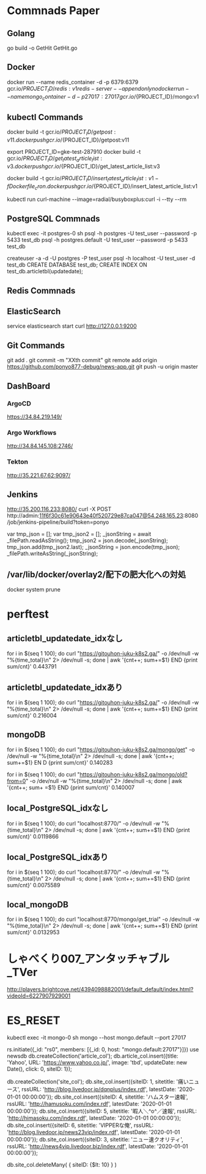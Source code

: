 # Commnads Paper

## Golang
go build -o GetHit GetHit.go

## Docker
docker run --name redis_container -d -p 6379:6379 gcr.io/${PROJECT_ID}/redis:v1 redis-server --appendonly no
docker run --name mongo_container -d -p 27017:27017 gcr.io/${PROJECT_ID}/mongo:v1

## kubectl Commands
docker build -t gcr.io/${PROJECT_ID}/getpost:v11 .
docker push gcr.io/${PROJECT_ID}/getpost:v11

export PROJECT_ID=gke-test-287910
docker build -t gcr.io/${PROJECT_ID}/get_latest_article_list:v3 .
docker push gcr.io/${PROJECT_ID}/get_latest_article_list:v3

docker build -t gcr.io/${PROJECT_ID}/insert_latest_article_list:v1 -f Dockerfile_cron .
docker push gcr.io/${PROJECT_ID}/insert_latest_article_list:v1

kubectl run curl-machine --image=radial/busyboxplus:curl -i --tty --rm


## PostgreSQL Commnads
kubectl exec -it postgres-0 sh
psql -h postgres -U test_user --password -p 5433 test_db
psql -h postgres.default -U test_user --password -p 5433 test_db

createuser -a -d -U postgres -P test_user
psql -h localhost -U test_user -d test_db
CREATE DATABASE test_db;
CREATE INDEX ON test_db.articletbl(updatedate);

## Redis Commnads

## ElasticSearch
service elasticsearch start
curl http://127.0.0.1:9200


## Git Commands
git add .
git commit -m "XXth commit"
git remote add origin https://github.com/ponyo877-debug/news-app.git
git push -u origin master

## DashBoard
### ArgoCD
https://34.84.219.149/

### Argo Workflows
http://34.84.145.108:2746/

### Tekton
http://35.221.67.62:9097/

## Jenkins
http://35.200.116.233:8080/
curl -X POST http://admin:11f6f30c61e90643e40f520729e87ca047@54.248.165.23:8080/job/jenkins-pipeline/build?token=ponyo

var tmp_json = [];
var tmp_json2 = [];
_jsonString = await _filePath.readAsString();
tmp_json2 = json.decode(_jsonString);
tmp_json.add(tmp_json2.last);
_jsonString = json.encode(tmp_json);
_filePath.writeAsString(_jsonString);

## /var/lib/docker/overlay2/配下の肥大化への対処
docker system prune

# perftest
## articletbl_updatedate_idxなし
for i in $(seq 1 100); do curl "https://gitouhon-juku-k8s2.ga/" -o /dev/null -w "%{time_total}\n" 2> /dev/null -s; done | awk '{cnt++; sum+=$1} END {print sum/cnt}'
0.443791

## articletbl_updatedate_idxあり
for i in $(seq 1 100); do curl "https://gitouhon-juku-k8s2.ga/" -o /dev/null -w "%{time_total}\n" 2> /dev/null -s; done | awk '{cnt++; sum+=$1} END {print sum/cnt}'
0.216004

## mongoDB
for i in $(seq 1 100); do curl "https://gitouhon-juku-k8s2.ga/mongo/get" -o /dev/null -w "%{time_total}\n" 2> /dev/null -s; done | awk '{cnt++; sum+=$1} EN
D {print sum/cnt}'
0.140283

for i in $(seq 1 100); do curl "https://gitouhon-juku-k8s2.ga/mongo/old?from=0" -o /dev/null -w "%{time_total}\n" 2> /dev/null -s; done | awk '{cnt++; sum+
=$1} END {print sum/cnt}'
0.140007

## local_PostgreSQL_idxなし
for i in $(seq 1 100); do curl "localhost:8770/" -o /dev/null -w "%{time_total}\n" 2> /dev/null -s; done | awk '{cnt++; sum+=$1} END {print sum/cnt}'
0.0119866

## local_PostgreSQL_idxあり
for i in $(seq 1 100); do curl "localhost:8770/" -o /dev/null -w "%{time_total}\n" 2> /dev/null -s; done | awk '{cnt++; sum+=$1} END {print sum/cnt}'
0.0075589

## local_mongoDB
for i in $(seq 1 100); do curl "localhost:8770/mongo/get_trial" -o /dev/null -w "%{time_total}\n" 2> /dev/null -s; done | awk '{cnt++; sum+=$1} END {print sum/cnt}'
0.0132953

# しゃべくり007_アンタッチャブル_TVer   
http://players.brightcove.net/4394098882001/default_default/index.html?videoId=6227907929001


# ES_RESET
kubectl exec -it mongo-0 sh
mongo --host mongo.default --port 27017

rs.initiate({_id: "rs0", members: [{_id: 0, host: "mongo.default:27017"}]})
use newsdb
db.createCollection('article_col');
db.article_col.insert({title: 'Yahoo', URL: 'https://www.yahoo.co.jp/', image: 'tbd', updateDate: new Date(), click: 0, siteID: 1});

db.createCollection('site_col');
db.site_col.insert({siteID: 1, sitetitle: '痛いニュース',           rssURL: 'http://blog.livedoor.jp/dqnplus/index.rdf',   latestDate: '2020-01-01 00:00:00'});
db.site_col.insert({siteID: 4, sitetitle: 'ハムスター速報',         rssURL: 'http://hamusoku.com/index.rdf',               latestDate: '2020-01-01 00:00:00'});
db.site_col.insert({siteID: 5, sitetitle: '暇人＼^o^／速報',        rssURL: 'http://himasoku.com/index.rdf',               latestDate: '2020-01-01 00:00:00'});
db.site_col.insert({siteID: 6, sitetitle: 'VIPPERな俺',             rssURL: 'http://blog.livedoor.jp/news23vip/index.rdf', latestDate: '2020-01-01 00:00:00'});
db.site_col.insert({siteID: 3, sitetitle: 'ニュー速クオリティ',     rssURL: 'http://news4vip.livedoor.biz/index.rdf',      latestDate: '2020-01-01 00:00:00'});

db.site_col.deleteMany( { siteID: {$lt: 10} } )